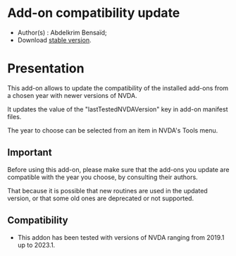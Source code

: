 # Add-on compatibility update

* Author(s) : Abdelkrim Bensaïd;
* Download [stable version][1].


# Presentation #

This add-on allows to update the compatibility of the installed add-ons from a chosen year with newer versions of NVDA.

It updates the value of the "lastTestedNVDAVersion" key in add-on manifest files.

The year to choose can be selected from an item in NVDA's Tools menu.

## Important ##

Before using this add-on, please make sure that the add-ons you update are compatible with the year you choose, by consulting their authors.

That because it is possible that new routines are used in the updated version, or that some old ones are deprecated or not supported.

## Compatibility ##

* This addon has been tested with versions of NVDA ranging from 2019.1 up to 2023.1.


[1]: https://github.com/abdel792/addonCompatibilityUpdate/releases/download/v22.12/addonCompatibilityUpdate-22.11.nvda-addon